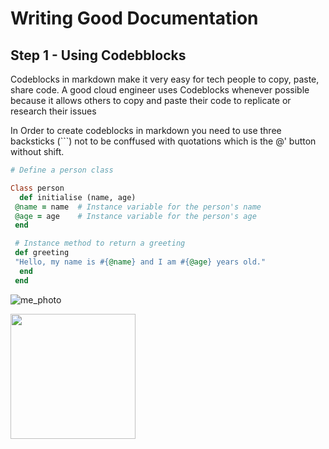# Writing Good Documentation

## Step 1 - Using Codebblocks


Codeblocks in markdown make it very easy for tech people to copy, paste, share code.
A good cloud engineer uses Codeblocks whenever possible because it allows others to copy and paste their code to replicate or research their issues



In Order to create codeblocks in markdown you need to use three backsticks (```) not to be conffused with quotations which is the @' button without shift. 

``` ruby
# Define a person class

Class person
  def initialise (name, age)
 @name = name  # Instance variable for the person's name
 @age = age    # Instance variable for the person's age
 end

 # Instance method to return a greeting
 def greeting
 "Hello, my name is #{@name} and I am #{@age} years old."
  end
 end
```
![me_photo](https://github.com/user-attachments/assets/b7c6159d-eee6-477b-a235-62187fb86e10)

<img width="200px" src="https://github.com/user-attachments/assets/b7c6159d-eee6-477b-a235-62187fb86e10" />


